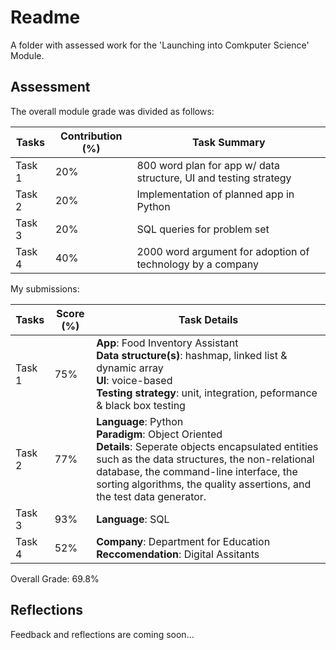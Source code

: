 # Readme

A folder with assessed work for the 'Launching into Comkputer Science' Module.

## Assessment

The overall module grade was divided as follows:

| Tasks  | Contribution (%) | Task Summary |
| ------ | ---------------- | ------------ |
| Task 1 | 20% | 800 word plan for app w/ data structure, UI and testing strategy |
| Task 2 | 20% | Implementation of planned app in Python |
| Task 3 | 20% | SQL queries for problem set |
| Task 4 | 40% | 2000 word argument for adoption of technology by a company |

My submissions:

| Tasks  | Score (%) | Task Details |
| ------ | --------- | ------------ |
| Task 1 | 75% | **App**: Food Inventory Assistant <br> **Data structure(s)**: hashmap, linked list & dynamic array <br> **UI**: voice-based <br> **Testing strategy**: unit, integration, peformance & black box testing  |
| Task 2 | 77% | **Language**: Python <br> **Paradigm**: Object Oriented <br> **Details**: Seperate objects encapsulated entities such as the data structures, the non-relational database, the command-line interface, the sorting algorithms, the quality assertions, and the test data generator.
| Task 3 | 93% | **Language**: SQL |
| Task 4 | 52% | **Company**: Department for Education <br> **Reccomendation**: Digital Assitants|

Overall Grade: 69.8%

## Reflections

Feedback and reflections are coming soon...

